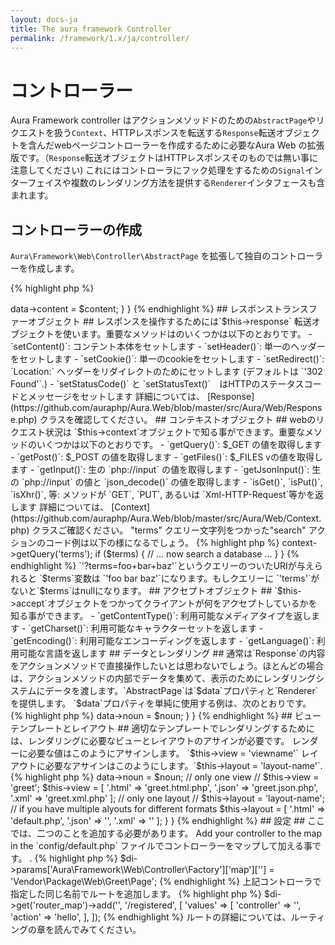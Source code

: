 ```yaml
---
layout: docs-ja
title: The aura framework Controller
permalink: /framework/1.x/ja/controller/
---
```


# コントローラー #
 Aura Framework controller はアクションメソッドドのための`AbstractPage`やリクエストを扱う`Context`、HTTPレスポンスを転送する`Response`転送オブジェクトを含んだwebページコントローラーを作成するために必要なAura Web の拡張版です。（`Response`転送オブジェクトはHTTPレスポンスそのものでは無い事に注意してください)
これにはコントローラにフック処理をするための`Signal`インターフェイスや複数のレンダリング方法を提供する`Renderer`インタフェースも含まれます。

## コントローラーの作成 ##
 `Aura\Framework\Web\Controller\AbstractPage` を拡張して独自のコントローラーを作成します。

{% highlight php %}
<?php
namespace Vendor\Package\Web;

use Aura\Web\Controller\AbstractPage;

class Page extends AbstractPage
{

}
{% endhighlight %}

## 実行サイクル ##

ページコントローラーには実行サイクルがあります。

`exec()`サイクルが実行されると ...

- まず `preExec()` フックが全体の実行のために準備されます。

- 次に `preAction()` フックがアクションのために準備されます。

- `action()` `'action'`パラメータの値で決定されたメソッドが実行されます。

- 続いて`postAction()` がフックされ、

- `preRender()` フックがレンダリングのために準備されます。

- `render()` メソッドでプレゼンテーションがレンダリングされます（ディベロッパーが作成することもできます）

- 続いて`postRender()` がフックされ、

- `postExec()` は全体の実行の終わりにフックされます。

## アクションメソッド ##

この時点で `exec()`が呼ばれても何も起こりません。一致するアクションメソッドが無いからです。
ページコントローラーにアクションメソッドを追加するには必要な引数を追加した`action*()`メソッドを作成します。

{% highlight php %}
<?php
namespace Example\Package\Web\;

use Aura\Web\Controller\AbstractPage;

class Page extends AbstractPage
{
    public function actionHello($noun = null)
    {
        $noun = htmlspecialchars($noun, ENT_QUOTES, 'UTF-8');
        $content = "Hello, {$noun}!";
        $this->data->content = $content;
    }
}
{% endhighlight %}

## レスポンストランスファーオブジェクト ##

  レスポンスを操作するためには`$this->response` 転送オブジェクトを使います。重要なメソッドはのいくつかは以下のとおりです。

- `setContent()`: コンテント本体をセットします

- `setHeader()`: 単一のヘッダーをセットします

- `setCookie()`: 単一のcookieをセットします

- `setRedirect()`: `Location:` ヘッダーをリダイレクトのためにセットします (デフォルトは `'302 Found'`.)

- `setStatusCode()` と `setStatusText()`　はHTTPのステータスコードとメッセージをセットします

 詳細については、 [Response](https://github.com/auraphp/Aura.Web/blob/master/src/Aura/Web/Response.php) クラスを確認してください。

## コンテキストオブジェクト ##
 webのリクエスト状況は `$this->context`オブジェクトで知る事ができます。重要なメソッドのいくつかは以下のとおりです。

- `getQuery()`: $_GET の値を取得します

- `getPost()`: $_POST の値を取得します

- `getFiles()`: $_FILES vの値を取得します

- `getInput()`: 生の `php://input` の値を取得します

- `getJsonInput()`: 生の `php://input` の値と `json_decode()` の値を取得します

- `isGet()`, `isPut()`, `isXhr()`, 等: メソッドが `GET`, `PUT`, あるいは `Xml-HTTP-Request`等かを返します

 詳細については、 [Context](https://github.com/auraphp/Aura.Web/blob/master/src/Aura/Web/Context.php)
 クラスご確認ください。 "terms" クエリー文字列をつかった"search" アクションのコード例は以下の様になるでしょう。

{% highlight php %}
<?php
public function actionSearch()
{
    $terms = $this->context->getQuery('terms');
    if ($terms) {
        // ... now search a database ...
    }
}
{% endhighlight %}

`'?terms=foo+bar+baz'`というクエリーのついたURIが与えられると `$terms`変数は `'foo bar baz'`になります。もしクエリーに `'terms'`がないと`$terms`はnullになります。

## アクセプトオブジェクト ##
 `$this->accept`オブジェクトをつかってクライアントが何をアクセプトしているかを知る事ができます。

- `getContentType()`: 利用可能なメディアタイプを返します

- `getCharset()`: 利用可能なキャラクターセットを返します

- `getEncoding()`: 利用可能なエンコーディングを返します

- `getLanguage()`: 利用可能な言語を返します

## データとレンダリング ##

通常は`Response`の内容をアクションメソッドで直接操作したいとは思わないでしょう。ほとんどの場合は、アクションメソッドの内部でデータを集めて、表示のためにレンダリングシステムにデータを渡します。`AbstractPage`は`$data`プロパティと`Renderer` を提供します。 `$data`プロパティを単純に使用する例は、次のとおりです。

{% highlight php %}
<?php
namespace Vendor\Package\Web\Greet;

use Aura\Web\Controller\AbstractPage;

class Page extends AbstractPage
{
    public function actionHello($noun = null)
    {
        $this->data->noun = $noun;
    }
}
{% endhighlight %}

## ビューテンプレートとレイアウト ##

適切なテンプレートでレンダリングするためには、レンダリングに必要なビューとレイアウトのアサインが必要です。
 レンダーに必要な値はこのようにアサインします。 `$this->view = 'viewname'`
レイアウトに必要なアサインはこのようにします。`$this->layout = 'layout-name'`.

{% highlight php %}
<?php
namespace Vendor\Package\Web\Greet;

use Aura\Web\Controller\AbstractPage;

class Page extends AbstractPage
{
    public function actionHello($noun = null)
    {
        $this->data->noun = $noun;
        // only one view
        // $this->view = 'greet';

        $this->view = [
            '.html' => 'greet.html.php',
            '.json' => 'greet.json.php',
            '.xml' => 'greet.xml.php'
        ];

        // only one layout
        // $this->layout = 'layout-name';

        // if you have multiple alyouts for different formats
        $this->layout = [
            '.html' => 'default.php',
            '.json' => '',
            '.xml' => ''
        ];
    }
}
{% endhighlight %}

## 設定 ##
 ここでは、二つのことを追加する必要があります。 Add your controller to the map in the `config/default.php` ファイルでコントローラーをマップして加える事です。
.

{% highlight php %}
$di->params['Aura\Framework\Web\Controller\Factory']['map']['<name>'] =
    'Vendor\Package\Web\Greet\Page';
{% endhighlight %}

上記コントローラで指定した同じ名前でルートを追加します。

{% highlight php %}
$di->get('router_map')->add('<unique-route-name>', '/registered', [
    'values' => [
        'controller' => '<name>',
        'action' => 'hello',
    ],
]);
{% endhighlight %}

ルートの詳細については、ルーティングの章を読んでみてください。
